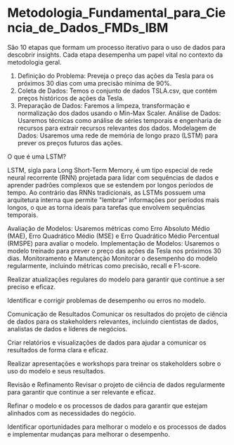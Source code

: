 # Metodologia_Fundamental_para_Ciencia_de_Dados_FMDs_IBM

São 10 etapas que formam um processo iterativo para o uso de dados para descobrir insights. Cada etapa desempenha um papel vital no contexto da metodologia geral.

1. Definição do Problema: Preveja o preço das ações da Tesla para os próximos 30 dias com uma precisão mínima de 90%.
2. Coleta de Dados: Temos o conjunto de dados TSLA.csv, que contém preços históricos de ações da Tesla.
3. Preparação de Dados: Faremos a limpeza, transformação e normalização dos dados usando o Min-Max Scaler.
Análise de Dados: Usaremos técnicas como análise de séries temporais e engenharia de recursos para extrair recursos relevantes dos dados.
Modelagem de Dados: Usaremos uma rede de memória de longo prazo (LSTM) para prever os preços futuros das ações.

O que é uma LSTM?

LSTM, sigla para Long Short-Term Memory, é um tipo especial de rede neural recorrente (RNN) projetada para lidar com sequências de dados e aprender padrões complexos que se estendem por longos períodos de tempo. Ao contrário das RNNs tradicionais, as LSTMs possuem uma arquitetura interna que permite "lembrar" informações por períodos mais longos, o que as torna ideais para tarefas que envolvem sequências temporais.

Avaliação de Modelos: Usaremos métricas como Erro Absoluto Médio (MAE), Erro Quadrático Médio (MSE) e Erro Quadrático Médio Percentual (RMSPE) para avaliar o modelo.
Implementação de Modelos: Usaremos o modelo treinado para prever o preço das ações da Tesla nos próximos 30 dias.
Monitoramento e Manutenção Monitorar o desempenho do modelo regularmente, incluindo métricas como precisão, recall e F1-score.

Realizar atualizações regulares do modelo para garantir que continue a ser preciso e eficaz.

Identificar e corrigir problemas de desempenho ou erros no modelo.

Comunicação de Resultados Comunicar os resultados do projeto de ciência de dados para os stakeholders relevantes, incluindo cientistas de dados, analistas de dados e líderes de negócios.

Criar relatórios e visualizações de dados para ajudar a comunicar os resultados de forma clara e eficaz.

Realizar apresentações e workshops para treinar os stakeholders sobre o uso do modelo e seus resultados.

Revisão e Refinamento Revisar o projeto de ciência de dados regularmente para garantir que continue a ser relevante e eficaz.

Refinar o modelo e os processos de dados para garantir que estejam alinhados com as necessidades do negócio.

Identificar oportunidades para melhorar o modelo e os processos de dados e implementar mudanças para melhorar o desempenho.
